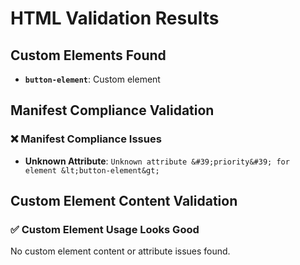 # HTML Validation Results

## Custom Elements Found

- **`button-element`**: Custom element

## Manifest Compliance Validation

### ❌ Manifest Compliance Issues

- **Unknown Attribute**: `Unknown attribute &#39;priority&#39; for element &lt;button-element&gt;`

## Custom Element Content Validation

### ✅ Custom Element Usage Looks Good

No custom element content or attribute issues found.
